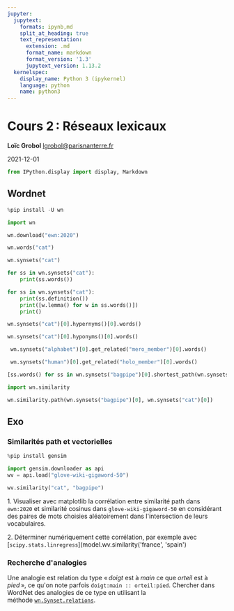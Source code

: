 ```yaml
---
jupyter:
  jupytext:
    formats: ipynb,md
    split_at_heading: true
    text_representation:
      extension: .md
      format_name: markdown
      format_version: '1.3'
      jupytext_version: 1.13.2
  kernelspec:
    display_name: Python 3 (ipykernel)
    language: python
    name: python3
---
```


<!-- LTeX: language=fr -->
<!-- #region slideshow={"slide_type": "slide"} -->
Cours 2 : Réseaux lexicaux
============================================

**Loïc Grobol** [<lgrobol@parisnanterre.fr>](mailto:lgrobol@parisnanterre.fr)

2021-12-01
<!-- #endregion -->

```python
from IPython.display import display, Markdown
```

## Wordnet

```python
%pip install -U wn
```

```python
import wn
```

```python
wn.download("ewn:2020")
```

```python
wn.words("cat")
```

```python
wn.synsets("cat")
```

```python
for ss in wn.synsets("cat"):
    print(ss.words())
```

```python
for ss in wn.synsets("cat"):
    print(ss.definition())
    print([w.lemma() for w in ss.words()])
    print()
```

```python
wn.synsets("cat")[0].hypernyms()[0].words()
```

```python
wn.synsets("cat")[0].hyponyms()[0].words()
```

```python
 wn.synsets("alphabet")[0].get_related("mero_member")[0].words()
```

```python
 wn.synsets("human")[0].get_related("holo_member")[0].words()
```

```python
[ss.words() for ss in wn.synsets("bagpipe")[0].shortest_path(wn.synsets("cat")[0])]
```

```python
import wn.similarity

wn.similarity.path(wn.synsets("bagpipe")[0], wn.synsets("cat")[0])
```

## Exo

### Similarités path et vectorielles

```python
%pip install gensim
```

```python
import gensim.downloader as api
wv = api.load("glove-wiki-gigaword-50")
```

```python
wv.similarity("cat", "bagpipe")
```

1\. Visualiser avec matplotlib la corrélation entre similarité path dans `ewn:2020` et similarité cosinus dans `glove-wiki-gigaword-50` en considérant des paires de mots choisies aléatoirement dans l'intersection de leurs vocabulaires.

2\. Déterminer numériquement cette corrélation, par exemple avec [`scipy.stats.linregress`](model.wv.similarity('france', 'spain')

### Recherche d'analogies

Une analogie est relation du type « *doigt* est à *main* ce que *orteil* est à *pied* », ce qu'on note parfois `doigt:main :: orteil:pied`. Chercher dans WordNet des analogies de ce type en utilisant la méthode [`wn.Synset.relations`](https://wn.readthedocs.io/en/latest/api/wn.html?highlight=relation_paths#wn.Synset.relations).
